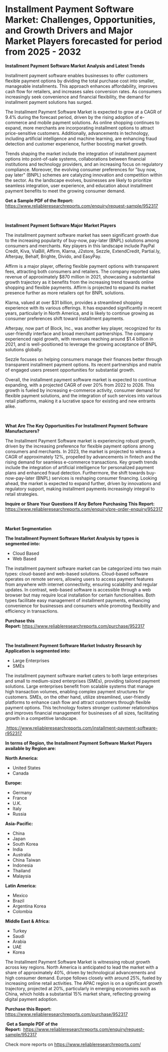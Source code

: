<p><h1>Installment Payment Software Market: Challenges, Opportunities, and Growth Drivers and Major Market Players forecasted for period from 2025 - 2032</h1></p><p><strong>Installment Payment Software Market Analysis and Latest Trends</strong></p>
<p><p>Installment payment software enables businesses to offer customers flexible payment options by dividing the total purchase cost into smaller, manageable installments. This approach enhances affordability, improves cash flow for retailers, and increases sales conversion rates. As consumers increasingly seek convenience and financial flexibility, the demand for installment payment solutions has surged.</p><p>The Installment Payment Software Market is expected to grow at a CAGR of 9.4% during the forecast period, driven by the rising adoption of e-commerce and mobile payment solutions. As online shopping continues to expand, more merchants are incorporating installment options to attract price-sensitive customers. Additionally, advancements in technology, including artificial intelligence and machine learning, are enhancing fraud detection and customer experience, further boosting market growth.</p><p>Trends shaping the market include the integration of installment payment options into point-of-sale systems, collaborations between financial institutions and technology providers, and an increasing focus on regulatory compliance. Moreover, the evolving consumer preferences for "buy now, pay later" (BNPL) schemes are catalyzing innovation and competition within the sector. As the landscape evolves, businesses are likely to prioritize seamless integration, user experience, and education about installment payment benefits to meet the growing consumer demand.</p></p>
<p><strong>Get a Sample PDF of the Report:&nbsp;</strong> <a href="https://www.reliableresearchreports.com/enquiry/request-sample/952317?utm_campaign=2109&utm_medium=2&utm_source=Github&utm_content=ia&utm_term=06032025&utm_id=installment-payment-software">https://www.reliableresearchreports.com/enquiry/request-sample/952317</a></p>
<p>&nbsp;</p>
<p><strong>Installment Payment Software Major Market Players</strong></p>
<p><p>The installment payment software market has seen significant growth due to the increasing popularity of buy-now, pay-later (BNPL) solutions among consumers and merchants. Key players in this landscape include PayPal Credit, Kiva, ViaBill, Affirm, Klarna, J2store, Sezzle, ExtendCredit, Partial.ly, Afterpay, Behalf, Brighte, Divido, and EasyPay.</p><p>Affirm is a major player, offering flexible payment options with transparent fees, attracting both consumers and retailers. The company reported sales revenue of approximately $870 million in 2021, showcasing a substantial growth trajectory as it benefits from the increasing trend towards online shopping and flexible payments. Affirm is projected to expand its market presence further as more retailers opt for BNPL solutions.</p><p>Klarna, valued at over $31 billion, provides a streamlined shopping experience with its various offerings. It has expanded significantly in recent years, particularly in North America, and is likely to continue growing as consumer preferences shift toward installment payments.</p><p>Afterpay, now part of Block, Inc., was another key player, recognized for its user-friendly interface and broad merchant partnerships. The company experienced rapid growth, with revenues reaching around $1.4 billion in 2021, and is well-positioned to leverage the growing acceptance of BNPL solutions globally.</p><p>Sezzle focuses on helping consumers manage their finances better through transparent installment payment options. Its recent partnerships and matrix of engaged users present opportunities for substantial growth.</p><p>Overall, the installment payment software market is expected to continue expanding, with a projected CAGR of over 20% from 2022 to 2026. This growth is fueled by increasing e-commerce activity, consumer demand for flexible payment solutions, and the integration of such services into various retail platforms, making it a lucrative space for existing and new entrants alike.</p></p>
<p>&nbsp;</p>
<p><strong>What Are The Key Opportunities For Installment Payment Software Manufacturers?</strong></p>
<p><p>The Installment Payment Software market is experiencing robust growth, driven by the increasing preference for flexible payment options among consumers and merchants. In 2023, the market is projected to witness a CAGR of approximately 12%, propelled by advancements in fintech and the rising demand for seamless e-commerce transactions. Key growth trends include the integration of artificial intelligence for personalized payment plans and enhanced fraud detection. Furthermore, the shift towards buy-now-pay-later (BNPL) services is reshaping consumer financing. Looking ahead, the market is expected to expand further, driven by innovations and regulatory support, making installment payments increasingly integral to retail strategies.</p></p>
<p><strong>Inquire or Share Your Questions If Any Before Purchasing This Report:</strong> <a href="https://www.reliableresearchreports.com/enquiry/pre-order-enquiry/952317?utm_campaign=2109&utm_medium=2&utm_source=Github&utm_content=ia&utm_term=06032025&utm_id=installment-payment-software">https://www.reliableresearchreports.com/enquiry/pre-order-enquiry/952317</a></p>
<p>&nbsp;</p>
<p><strong>Market Segmentation</strong></p>
<p><strong>The Installment Payment Software Market Analysis by types is segmented into:</strong></p>
<p><ul><li>Cloud Based</li><li>Web Based</li></ul></p>
<p><p>The installment payment software market can be categorized into two main types: cloud-based and web-based solutions. Cloud-based software operates on remote servers, allowing users to access payment features from anywhere with internet connectivity, ensuring scalability and regular updates. In contrast, web-based software is accessible through a web browser but may require local installation for certain functionalities. Both types facilitate easy management of installment payments, enhancing convenience for businesses and consumers while promoting flexibility and efficiency in transactions.</p></p>
<p><strong>Purchase this Report:&nbsp;</strong><a href="https://www.reliableresearchreports.com/purchase/952317?utm_campaign=2109&utm_medium=2&utm_source=Github&utm_content=ia&utm_term=06032025&utm_id=installment-payment-software">https://www.reliableresearchreports.com/purchase/952317</a></p>
<p>&nbsp;</p>
<p><strong>The Installment Payment Software Market Industry Research by Application is segmented into:</strong></p>
<p><ul><li>Large Enterprises</li><li>SMEs</li></ul></p>
<p><p>The installment payment software market caters to both large enterprises and small to medium-sized enterprises (SMEs), providing tailored payment solutions. Large enterprises benefit from scalable systems that manage high transaction volumes, enabling complex payment structures for customers. SMEs, on the other hand, utilize streamlined, user-friendly platforms to enhance cash flow and attract customers through flexible payment options. This technology fosters stronger customer relationships and improves financial management for businesses of all sizes, facilitating growth in a competitive landscape.</p></p>
<p><a href="https://www.reliableresearchreports.com/installment-payment-software-r952317?utm_campaign=2109&utm_medium=2&utm_source=Github&utm_content=ia&utm_term=06032025&utm_id=installment-payment-software">&nbsp;https://www.reliableresearchreports.com/installment-payment-software-r952317</a></p>
<p><strong>In terms of Region, the Installment Payment Software Market Players available by Region are:</strong></p>
<p>
    <p> <strong> North America: </strong>
        <ul>
            <li>United States</li>
            <li>Canada</li>
        </ul>
        </p> 
    <p> <strong> Europe: </strong>
        <ul>
            <li>Germany</li>
            <li>France</li>
            <li>U.K.</li>
            <li>Italy</li>
            <li>Russia</li>
        </ul>
        </p> 
    <p> <strong> Asia-Pacific: </strong>
        <ul>
            <li>China</li>
            <li>Japan</li>
            <li>South Korea</li>
            <li>India</li>
            <li>Australia</li>
            <li>China Taiwan</li>
            <li>Indonesia</li>
            <li>Thailand</li>
            <li>Malaysia</li>
        </ul>
        </p> 
    <p> <strong> Latin America: </strong>
        <ul>
            <li>Mexico</li>
            <li>Brazil</li>
            <li>Argentina Korea</li>
            <li>Colombia</li>
        </ul>
        </p> 
    <p> <strong> Middle East & Africa: </strong>
        <ul>
            <li>Turkey</li>
            <li>Saudi</li>
            <li>Arabia</li>
            <li>UAE</li>
            <li>Korea</li>
        </ul>
    </p>
    </p>
<p><p>The Installment Payment Software Market is witnessing robust growth across key regions. North America is anticipated to lead the market with a share of approximately 40%, driven by technological advancements and high consumer demand. Europe follows closely with around 25%, fueled by increasing online retail activities. The APAC region is on a significant growth trajectory, projected at 20%, particularly in emerging economies such as China, which holds a substantial 15% market share, reflecting growing digital payment adoption.</p></p>
<p><strong>Purchase this Report: </strong><a href="https://www.reliableresearchreports.com/purchase/952317?utm_campaign=2109&utm_medium=2&utm_source=Github&utm_content=ia&utm_term=06032025&utm_id=installment-payment-software">https://www.reliableresearchreports.com/purchase/952317</a></p>
<p>&nbsp;<strong>Get a Sample PDF of the Report:&nbsp;&nbsp;</strong><a href="https://www.reliableresearchreports.com/enquiry/request-sample/952317?utm_campaign=2109&utm_medium=2&utm_source=Github&utm_content=ia&utm_term=06032025&utm_id=installment-payment-software">https://www.reliableresearchreports.com/enquiry/request-sample/952317</a></p>
<p><strong></strong></p>
<p>Check more reports on <a href="https://www.reliableresearchreports.com/?utm_campaign=2109&utm_medium=2&utm_source=Github&utm_content=ia&utm_term=06032025&utm_id=installment-payment-software">https://www.reliableresearchreports.com/</a></p>
